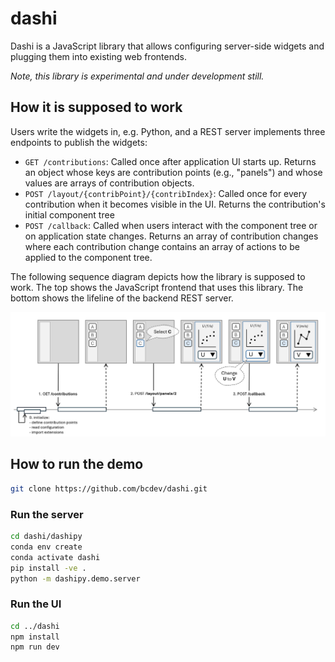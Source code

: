 # dashi 

Dashi is a JavaScript library that allows configuring server-side widgets
and plugging them into existing web frontends.

_Note, this library is experimental and under development still._

## How it is supposed to work

Users write the widgets in, e.g. Python, and a REST server implements three 
endpoints to publish the widgets:

- `GET /contributions`: Called once after application UI starts up.
  Returns an object whose keys are contribution points (e.g., "panels") 
  and whose values are arrays of contribution objects.
- `POST /layout/{contribPoint}/{contribIndex}`:
  Called once for every contribution when it becomes visible in the UI.
  Returns the contribution's initial component tree
- `POST /callback`:
  Called when users interact with the component tree or on application 
  state changes. Returns an array of contribution changes where each 
  contribution change contains an array of actions to be applied to the 
  component tree.

The following sequence diagram depicts how the library is supposed to 
work. The top shows the JavaScript frontend that uses this library.
The bottom shows the lifeline of the backend REST server.

![docs/sequence.png](docs/sequence.png)

## How to run the demo

```bash
git clone https://github.com/bcdev/dashi.git
```

### Run the server

```bash
cd dashi/dashipy
conda env create
conda activate dashi
pip install -ve . 
python -m dashipy.demo.server
```

### Run the UI

```bash
cd ../dashi
npm install
npm run dev
```

